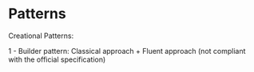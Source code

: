 # Patterns
Creational Patterns:

1 - Builder pattern: Classical approach + Fluent approach (not compliant with the official specification)
